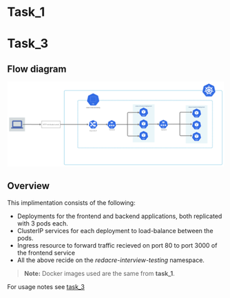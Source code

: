 # Task_1

# Task_3

## Flow diagram
![plot](./task_3/deployment.png)

## Overview
This implimentation consists of the following:
- Deployments for the frontend and backend applications, both replicated with 3 pods each.
- ClusterIP services for each deployment to load-balance between the pods.
- Ingress resource to forward traffic recieved on port 80 to port 3000 of the frontend service
- All the above recide on the *redacre-interview-testing* namespace.

>**Note:** Docker images used are the same from **task_1**.

For usage notes see [task_3](./task_3)
